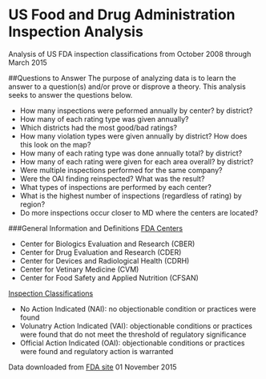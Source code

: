 # US Food and Drug Administration Inspection Analysis

Analysis of US FDA inspection classifications from October 2008 through March 2015

##Questions to Answer
The purpose of analyzing data is to learn the answer to a question(s) and/or prove or disprove a theory. This analysis seeks to answer the questions below.

- How many inspections were peformed annually by center? by district?
- How many of each rating type was given annually?
- Which districts had the most good/bad ratings?
- How many violation types were given annually by district? How does this look on the map?
- How many of each rating type was done annually total? by district?
- How many of each rating were given for each area overall? by district?
- Were multiple inspections performed for the same company?
- Were the OAI finding reinspected? What was the result?
- What types of inspections are performed by each center?
- What is the highest number of inspections (regardless of rating) by region?
- Do more inspections occur closer to MD where the centers are located?

###General Information and Definitions
[FDA Centers](http://www.fda.gov/RegulatoryInformation/Guidances/ucm125789.htm)
- Center for Biologics Evaluation and Research (CBER)
- Center for Drug Evaluation and Research (CDER)
- Center for Devices and Radiological Health (CDRH)
- Center for Vetinary Medicine (CVM)
- Center for Food Safety and Applied Nutrition (CFSAN)

[Inspection Classifications](http://www.fda.gov/downloads/AboutFDA/Transparency/PublicDisclosure/GlossaryofAcronymsandAbbreviations/UCM212061.pdf)
- No Action Indicated (NAI): no objectionable condition or practices were found
- Volunatry Action Indicated (VAI): objectionable conditions or practices were found that do not meet the threshold of regulatory significance
- Official Action Indicated (OAI): objectionable conditions or practices were found and regulatory action is warranted


Data downloaded from [FDA site](http://www.fda.gov/ICECI/Inspections/ucm222557.htm) 01 November 2015

